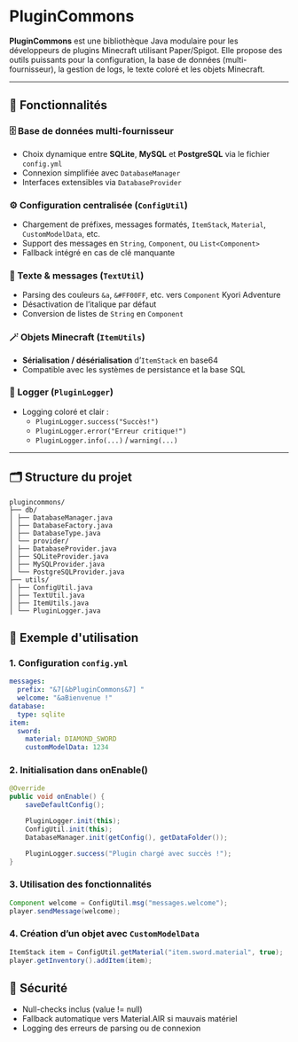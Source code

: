 # PluginCommons

**PluginCommons** est une bibliothèque Java modulaire pour les développeurs de plugins Minecraft utilisant Paper/Spigot. Elle propose des outils puissants pour la configuration, la base de données (multi-fournisseur), la gestion de logs, le texte coloré et les objets Minecraft.

---

## 🧩 Fonctionnalités

### 🗄️ Base de données multi-fournisseur
- Choix dynamique entre **SQLite**, **MySQL** et **PostgreSQL** via le fichier `config.yml`
- Connexion simplifiée avec `DatabaseManager`
- Interfaces extensibles via `DatabaseProvider`

### ⚙️ Configuration centralisée (`ConfigUtil`)
- Chargement de préfixes, messages formatés, `ItemStack`, `Material`, `CustomModelData`, etc.
- Support des messages en `String`, `Component`, ou `List<Component>`
- Fallback intégré en cas de clé manquante

### 🎨 Texte & messages (`TextUtil`)
- Parsing des couleurs `&a`, `&#FF00FF`, etc. vers `Component` Kyori Adventure
- Désactivation de l’italique par défaut
- Conversion de listes de `String` en `Component`

### 🪄 Objets Minecraft (`ItemUtils`)
- **Sérialisation / désérialisation** d’`ItemStack` en base64
- Compatible avec les systèmes de persistance et la base SQL

### 📢 Logger (`PluginLogger`)
- Logging coloré et clair :
    - `PluginLogger.success("Succès!")`
    - `PluginLogger.error("Erreur critique!")`
    - `PluginLogger.info(...)` / `warning(...)`

---

## 🗂️ Structure du projet
```
plugincommons/
├── db/
│ ├── DatabaseManager.java
│ ├── DatabaseFactory.java
│ ├── DatabaseType.java
│ └── provider/
│ ├── DatabaseProvider.java
│ ├── SQLiteProvider.java
│ ├── MySQLProvider.java
│ └── PostgreSQLProvider.java
├── utils/
│ ├── ConfigUtil.java
│ ├── TextUtil.java
│ ├── ItemUtils.java
│ └── PluginLogger.java
```

## 🚀 Exemple d'utilisation

### 1. Configuration `config.yml`
```yaml
messages:
  prefix: "&7[&bPluginCommons&7] "
  welcome: "&aBienvenue !"
database:
  type: sqlite
item:
  sword:
    material: DIAMOND_SWORD
    customModelData: 1234
```

### 2. Initialisation dans onEnable()
```java
@Override
public void onEnable() {
    saveDefaultConfig();

    PluginLogger.init(this);
    ConfigUtil.init(this);
    DatabaseManager.init(getConfig(), getDataFolder());

    PluginLogger.success("Plugin chargé avec succès !");
}
```

### 3. Utilisation des fonctionnalités
```java
Component welcome = ConfigUtil.msg("messages.welcome");
player.sendMessage(welcome);
```

### 4. Création d’un objet avec `CustomModelData`
```java
ItemStack item = ConfigUtil.getMaterial("item.sword.material", true);
player.getInventory().addItem(item);
```

## 🔐 Sécurité
- Null-checks inclus (value != null)
- Fallback automatique vers Material.AIR si mauvais matériel
- Logging des erreurs de parsing ou de connexion